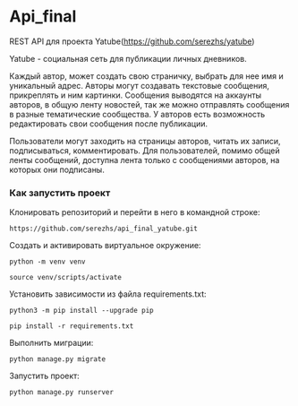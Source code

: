 # Api_final
REST API для проекта Yatube(https://github.com/serezhs/yatube)

Yatube - социальная сеть для публикации личных дневников.

Каждый автор, может создать свою страничку, выбрать для нее имя и уникальный адрес. Авторы могут создавать текстовые сообщения, прикреплять и ним картинки. Сообщения выводятся на аккаунты авторов, в общую ленту новостей, так же можно отправлять сообщения в разные тематические сообщества. У авторов есть возможность редактировать свои сообщения после публикации.

Пользователи могут заходить на страницы авторов, читать их записи, подписываться, комментировать. Для пользователей, помимо общей ленты сообщений, доступна лента только с сообщениями авторов, на которых они подписаны.
### Как запустить проект
Клонировать репозиторий и перейти в него в командной строке:  

```
https://github.com/serezhs/api_final_yatube.git
```

Cоздать и активировать виртуальное окружение:

```
python -m venv venv
```

```
source venv/scripts/activate
```

Установить зависимости из файла requirements.txt:

```
python3 -m pip install --upgrade pip
```

```
pip install -r requirements.txt
```

Выполнить миграции:

```
python manage.py migrate
```

Запустить проект:

```
python manage.py runserver
```
